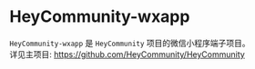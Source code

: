 HeyCommunity-wxapp
================================

`HeyCommunity-wxapp` 是 `HeyCommunity` 项目的微信小程序端子项目。   
详见主项目: https://github.com/HeyCommunity/HeyCommunity
